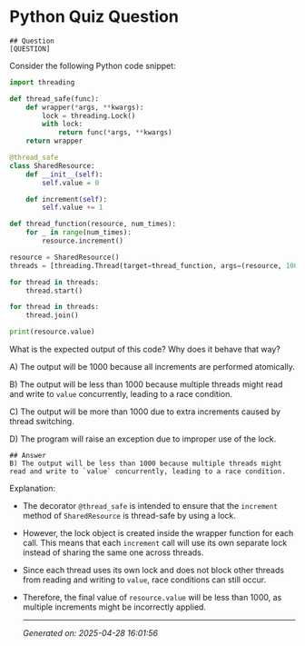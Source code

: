 # Python Quiz Question
    
    ## Question
    [QUESTION]
Consider the following Python code snippet:

```python
import threading

def thread_safe(func):
    def wrapper(*args, **kwargs):
        lock = threading.Lock()
        with lock:
            return func(*args, **kwargs)
    return wrapper

@thread_safe
class SharedResource:
    def __init__(self):
        self.value = 0

    def increment(self):
        self.value += 1

def thread_function(resource, num_times):
    for _ in range(num_times):
        resource.increment()

resource = SharedResource()
threads = [threading.Thread(target=thread_function, args=(resource, 100)) for _ in range(10)]

for thread in threads:
    thread.start()

for thread in threads:
    thread.join()

print(resource.value)
```

What is the expected output of this code? Why does it behave that way?

A) The output will be 1000 because all increments are performed atomically.

B) The output will be less than 1000 because multiple threads might read and write to `value` concurrently, leading to a race condition.

C) The output will be more than 1000 due to extra increments caused by thread switching.

D) The program will raise an exception due to improper use of the lock.
    
    ## Answer
    B) The output will be less than 1000 because multiple threads might read and write to `value` concurrently, leading to a race condition.

Explanation:
- The decorator `@thread_safe` is intended to ensure that the `increment` method of `SharedResource` is thread-safe by using a lock.
- However, the lock object is created inside the wrapper function for each call. This means that each `increment` call will use its own separate lock instead of sharing the same one across threads.
- Since each thread uses its own lock and does not block other threads from reading and writing to `value`, race conditions can still occur.
- Therefore, the final value of `resource.value` will be less than 1000, as multiple increments might be incorrectly applied.
    
    ---
    *Generated on: 2025-04-28 16:01:56*
    